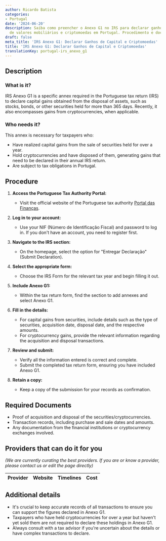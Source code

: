 ```yaml
---
author: Ricardo Batista
categories:
- Portugal
date: '2024-06-20'
description: Saiba como preencher o Anexo G1 no IRS para declarar ganhos de capital
  de valores mobiliários e criptomoedas em Portugal. Procedimento e documentos necessários.
draft: false
meta_title: 'IRS Anexo G1: Declarar Ganhos de Capital e Criptomoedas'
title: 'IRS Anexo G1: Declarar Ganhos de Capital e Criptomoedas'
translationKey: portugal-irs_anexo_g1
---
```



## Description

### What is it?

IRS Anexo G1 is a specific annex required in the Portuguese tax return (IRS) to declare capital gains obtained from the disposal of assets, such as stocks, bonds, or other securities held for more than 365 days. Recently, it also encompasses gains from cryptocurrencies, when applicable.

### Who needs it?

This annex is necessary for taxpayers who:

- Have realized capital gains from the sale of securities held for over a year.
- Hold cryptocurrencies and have disposed of them, generating gains that need to be declared in their annual IRS return.
- Are subject to tax obligations in Portugal.

## Procedure

1. **Access the Portuguese Tax Authority Portal:**
   - Visit the official website of the Portuguese tax authority [Portal das Finanças](https://www.portaldasfinancas.gov.pt/).

2. **Log in to your account:**
   - Use your NIF (Número de Identificação Fiscal) and password to log in. If you don't have an account, you need to register first.

3. **Navigate to the IRS section:**
   - On the homepage, select the option for "Entregar Declaração" (Submit Declaration).

4. **Select the appropriate form:**
   - Choose the IRS Form for the relevant tax year and begin filling it out.

5. **Include Anexo G1:**
   - Within the tax return form, find the section to add annexes and select Anexo G1.

6. **Fill in the details:**
   - For capital gains from securities, include details such as the type of securities, acquisition date, disposal date, and the respective amounts.
   - For cryptocurrency gains, provide the relevant information regarding the acquisition and disposal transactions.

7. **Review and submit:**
   - Verify all the information entered is correct and complete.
   - Submit the completed tax return form, ensuring you have included Anexo G1.

8. **Retain a copy:**
   - Keep a copy of the submission for your records as confirmation.

## Required Documents

- Proof of acquisition and disposal of the securities/cryptocurrencies.
- Transaction records, including purchase and sale dates and amounts.
- Any documentation from the financial institutions or cryptocurrency exchanges involved.

## Providers that can do it for you

_(We are currently curating the best providers. If you are or know a provider, please contact us or edit the page directly)_

| Provider        |     Website     |     Timelines    |       Cost      |
| --------------- | --------------- |  :-------------: | :-------------: |

## Additional details

- It's crucial to keep accurate records of all transactions to ensure you can support the figures declared in Anexo G1.
- Taxpayers who have held cryptocurrencies for over a year but haven't yet sold them are not required to declare these holdings in Anexo G1.
- Always consult with a tax advisor if you're uncertain about the details or have complex transactions to declare.